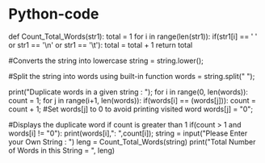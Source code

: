 # Python-code

def Count_Total_Words(str1):
total = 1
for i in range(len(str1)):
if(str1[i] == ' ' or str1 == '\n' or str1 == '\t'):
total = total + 1
return total
  

#Converts the string into lowercase
string = string.lower();

#Split the string into words using built-in function
words = string.split(" ");

print("Duplicate words in a given string : ");
for i in range(0, len(words)):
 count = 1;
 for j in range(i+1, len(words)):
     if(words[i] == (words[j])):
         count = count + 1;
 #Set words[j] to 0 to avoid printing visited word
 words[j] = "0";

 #Displays the duplicate word if count is greater than 1
 if(count > 1 and words[i] != "0"):
     print(words[i],": ",count[i]);
     string = input("Please Enter your Own String : ")
     leng = Count_Total_Words(string)
     print("Total Number of Words in this String = ", leng)



